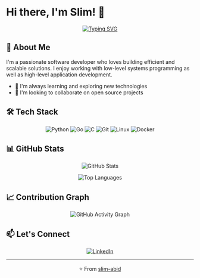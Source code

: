 # Hi there, I'm Slim! 👋

<div align="center">
  
  [![Typing SVG](https://readme-typing-svg.herokuapp.com?font=Fira+Code&pause=1000&center=true&width=435&lines=IoT+Enthusiast;Software+Developer)](https://git.io/typing-svg)
  
</div>

## 🚀 About Me

I'm a passionate software developer who loves building efficient and scalable solutions. I enjoy working with low-level systems programming as well as high-level application development.

- 🌱 I'm always learning and exploring new technologies
- 👯 I'm looking to collaborate on open source projects

## 🛠️ Tech Stack

<div align="center">

![Python](https://img.shields.io/badge/Python-3776AB?style=for-the-badge&logo=python&logoColor=white)
![Go](https://img.shields.io/badge/Go-00ADD8?style=for-the-badge&logo=go&logoColor=white)
![C](https://img.shields.io/badge/C-00599C?style=for-the-badge&logo=c&logoColor=white)
![Git](https://img.shields.io/badge/Git-F05032?style=for-the-badge&logo=git&logoColor=white)
![Linux](https://img.shields.io/badge/Linux-FCC624?style=for-the-badge&logo=linux&logoColor=black)
![Docker](https://img.shields.io/badge/Docker-2496ED?style=for-the-badge&logo=docker&logoColor=white)

</div>

## 📊 GitHub Stats

<div align="center">
  
  ![GitHub Stats](https://github-readme-stats.vercel.app/api?username=slim-abid&show_icons=true&theme=radical&hide_border=true&count_private=true)
  
  ![Top Languages](https://github-readme-stats.vercel.app/api/top-langs/?username=slim-abid&layout=compact&theme=radical&hide_border=true&langs_count=8)

</div>

## 📈 Contribution Graph

<div align="center">
  
  ![GitHub Activity Graph](https://github-readme-activity-graph.vercel.app/graph?username=slim-abid&bg_color=0d1117&color=5BCDEC&line=5BCDEC&point=FFFFFF&hide_border=true)
  
</div>

## 📫 Let's Connect

<div align="center">
  
  [![LinkedIn](https://img.shields.io/badge/LinkedIn-0077B5?style=for-the-badge&logo=linkedin&logoColor=white)](https://linkedin.com/in/slim--abid)
  
</div>

---

<div align="center">
  
  ⭐️ From [slim-abid](https://github.com/slim-abid)
  
</div>
